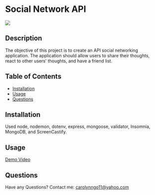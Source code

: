 # Social Network API

![](https://img.shields.io/badge/License-MIT-blue)

## Description
The objective of this project is to create an API social networking application. The application should allow users to share their thoughts, react to other users' thoughts, and have a friend list.

## Table of Contents
      
- [Installation](#installation)
- [Usage](#usage)
- [Questions](#questions)
      
## Installation
Used node, nodemon, dotenv, express, mongoose, validator, Insomnia, MongoDB, and ScreenCastify.

## Usage

[Demo Video](https://drive.google.com/file/d/1sqfE-55IjMVp0IIhLqC_BRUp0dwiYFo2/view)

## Questions
Have any Questions? Contact me: [carolynngo11@yahoo.com](mailto:carolynngo11@yahoo.com)